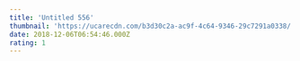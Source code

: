 ```yaml
---
title: 'Untitled 556'
thumbnail: 'https://ucarecdn.com/b3d30c2a-ac9f-4c64-9346-29c7291a0338/'
date: 2018-12-06T06:54:46.000Z
rating: 1
---
```

